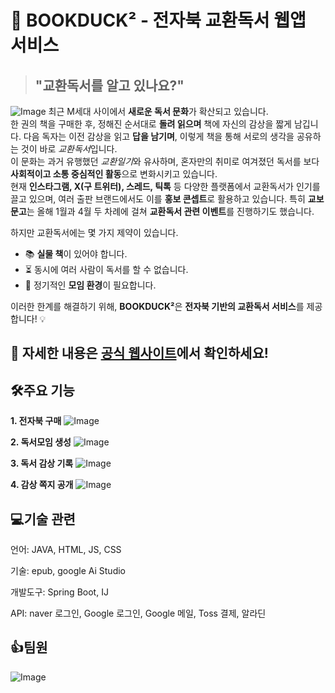 # 📖 BOOKDUCK² - 전자북 교환독서 웹앱 서비스  

>## "교환독서를 알고 있나요?"
![Image](https://github.com/user-attachments/assets/0023ba9d-0b7a-430f-ae69-00c5fb9b215f)
최근 M세대 사이에서 **새로운 독서 문화**가 확산되고 있습니다.<br>한 권의 책을 구매한 후, 정해진 순서대로 **돌려 읽으며** 책에 자신의 감상을 짧게 남깁니다. 다음 독자는 이전 감상을 읽고 **답을 남기며**, 이렇게 책을 통해 서로의 생각을 공유하는 것이 바로 *교환독서*입니다.<br>이 문화는 과거 유행했던 *교환일기*와 유사하며, 혼자만의 취미로 여겨졌던 독서를 보다 **사회적이고 소통 중심적인 활동**으로 변화시키고 있습니다.<br>현재 **인스타그램, X(구 트위터), 스레드, 틱톡** 등 다양한 플랫폼에서 교환독서가 인기를 끌고 있으며, 여러 출판 브랜드에서도 이를 **홍보 콘셉트**로 활용하고 있습니다. 특히 **교보문고**는 올해 1월과 4월 두 차례에 걸쳐 **교환독서 관련 이벤트**를 진행하기도 했습니다.  

하지만 교환독서에는 몇 가지 제약이 있습니다.  
- 📚 **실물 책**이 있어야 합니다.  
- ⏳ 동시에 여러 사람이 독서를 할 수 없습니다.  
- 🚩 정기적인 **모임 환경**이 필요합니다.  

이러한 한계를 해결하기 위해, **BOOKDUCK²**은 **전자북 기반의 교환독서 서비스**를 제공합니다! 💡

🔗 자세한 내용은 [공식 웹사이트](#)에서 확인하세요! 
---

## 🛠️주요 기능
**1. 전자북 구매**
![Image](https://github.com/user-attachments/assets/b2106f7e-2622-443e-8e8a-0949bc70594f)

**2. 독서모임 생성**
![Image](https://github.com/user-attachments/assets/6937aa26-a1f3-4498-8ee1-8fd2707cb7c6)

**3. 독서 감상 기록**
![Image](https://github.com/user-attachments/assets/1f218c29-be66-4a8b-8f6c-4230e55389c8)

**4. 감상 쪽지 공개**
![Image](https://github.com/user-attachments/assets/4a2a8228-5c6d-41f8-82bf-906232a7ac29)

## 💻기술 관련
언어: JAVA, HTML, JS, CSS

기술: epub, google Ai Studio

개발도구: Spring Boot, IJ

API: naver 로그인, Google 로그인, Google 메일, Toss 결제, 알라딘


## 👍팀원
![Image](https://github.com/user-attachments/assets/5111f0bb-16d1-44d0-8001-a25943c55837)
